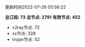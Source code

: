 更新时间2022-07-26 03:56:22

**总订阅: 73**
**总节点: 2791**
**有效节点: 452**
- v2ray节点: 72
- ss节点: 328
- trojan节点: 52
